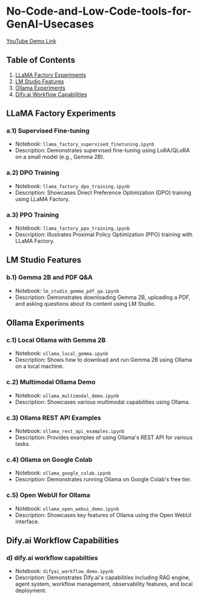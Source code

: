 # No-Code-and-Low-Code-tools-for-GenAI-Usecases


[YouTube Demo Link](https://youtu.be/W44s2VwEUU4)

## Table of Contents

1. [LLaMA Factory Experiments](#llama-factory-experiments)
2. [LM Studio Features](#lm-studio-features)
3. [Ollama Experiments](#ollama-experiments)
4. [Dify.ai Workflow Capabilities](#difyai-workflow-capabilities)

## LLaMA Factory Experiments

### a.1) Supervised Fine-tuning
- Notebook: `llama_factory_supervised_finetuning.ipynb`
- Description: Demonstrates supervised fine-tuning using LoRA/QLoRA on a small model (e.g., Gemma 2B).

### a.2) DPO Training
- Notebook: `llama_factory_dpo_training.ipynb`
- Description: Showcases Direct Preference Optimization (DPO) training using LLaMA Factory.

### a.3) PPO Training
- Notebook: `llama_factory_ppo_training.ipynb`
- Description: Illustrates Proximal Policy Optimization (PPO) training with LLaMA Factory.

## LM Studio Features

### b.1) Gemma 2B and PDF Q&A
- Notebook: `lm_studio_gemma_pdf_qa.ipynb`
- Description: Demonstrates downloading Gemma 2B, uploading a PDF, and asking questions about its content using LM Studio.

## Ollama Experiments

### c.1) Local Ollama with Gemma 2B
- Notebook: `ollama_local_gemma.ipynb`
- Description: Shows how to download and run Gemma 2B using Ollama on a local machine.

### c.2) Multimodal Ollama Demo
- Notebook: `ollama_multimodal_demo.ipynb`
- Description: Showcases various multimodal capabilities using Ollama.

### c.3) Ollama REST API Examples
- Notebook: `ollama_rest_api_examples.ipynb`
- Description: Provides examples of using Ollama's REST API for various tasks.

### c.4) Ollama on Google Colab
- Notebook: `ollama_google_colab.ipynb`
- Description: Demonstrates running Ollama on Google Colab's free tier.

### c.5) Open WebUI for Ollama
- Notebook: `ollama_open_webui_demo.ipynb`
- Description: Showcases key features of Ollama using the Open WebUI interface.

## Dify.ai Workflow Capabilities
### d) dify.ai workflow capabilties

- Notebook: `difyai_workflow_demo.ipynb`
- Description: Demonstrates Dify.ai's capabilities including RAG engine, agent system, workflow management, observability features, and local deployment.

